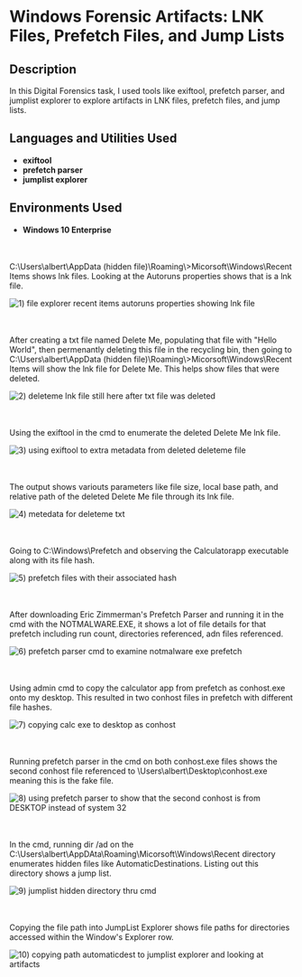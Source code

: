 # Windows Forensic Artifacts: LNK Files, Prefetch Files, and Jump Lists

<h2>Description</h2>
In this Digital Forensics task, I used tools like exiftool, prefetch parser, and jumplist explorer to explore artifacts in LNK files, prefetch files, and jump lists. 

<h2>Languages and Utilities Used</h2>

- <b>exiftool</b>
- <b>prefetch parser</b>
- <b>jumplist explorer</b>

<h2>Environments Used </h2>

- <b>Windows 10 Enterprise</b> 

<br />
<br />
C:\Users\albert\AppData (hidden file)\Roaming\>Micorsoft\Windows\Recent Items shows lnk files. Looking at the Autoruns properties shows that is a lnk file. 

![1) file explorer  recent items autoruns properties showing lnk file](https://github.com/user-attachments/assets/2b952c5b-1f55-4f9d-bb3b-4cc9dd19df40)

<br />
<br />
After creating a txt file named Delete Me, populating that file with "Hello World", then permenantly deleting this file in the recycling bin, then going to C:\Users\albert\AppData (hidden file)\Roaming\>Micorsoft\Windows\Recent Items will show the lnk file for Delete Me. This helps show files that were deleted. 

![2) deleteme lnk file still here after txt file was deleted](https://github.com/user-attachments/assets/0bf38a9a-cf08-4b41-91c3-c27a03dc919f)

<br />
<br />  
Using the exiftool in the cmd to enumerate the deleted Delete Me lnk file. 

![3) using exiftool to extra metadata from deleted deleteme file](https://github.com/user-attachments/assets/fa8df59a-0cac-4da2-99fc-68a8b2d7440a)

<br />
<br />
The output shows variouts parameters like file size, local base path, and relative path of the deleted Delete Me file through its lnk file. 

![4) metedata for deleteme txt](https://github.com/user-attachments/assets/521da08c-2655-4c66-a2ed-0ffd641b547e)

<br />
<br />
Going to C:\Windows\Prefetch and observing the Calculatorapp executable along with its file hash. 

![5) prefetch files with their associated hash](https://github.com/user-attachments/assets/6903a4ad-d8c9-45d5-a0e2-be530dc9ce8a)

<br />
<br />
After downloading Eric Zimmerman's Prefetch Parser and running it in the cmd with the NOTMALWARE.EXE, it shows a lot of file details for that prefetch including run count, directories referenced, adn files referenced. 

![6) prefetch parser cmd to examine notmalware exe prefetch](https://github.com/user-attachments/assets/5e92989e-06f4-4a9b-8510-0acd835bdd43)

<br />
<br />
Using admin cmd to copy the calculator app from prefetch as conhost.exe onto my desktop. This resulted in two conhost files in prefetch with different file hashes. 

![7) copying calc exe to desktop as conhost](https://github.com/user-attachments/assets/ca91de20-a0c5-4510-8715-0cb39ec9dab9)

<br />
<br />  
Running prefetch parser in the cmd on both conhost.exe files shows the second conhost file referenced to \Users\albert\Desktop\conhost.exe meaning this is the fake file. 

![8) using prefetch parser to show that the second conhost is from DESKTOP instead of system 32](https://github.com/user-attachments/assets/fa2eba37-2e41-4f21-9760-71097c3711a2)

<br />
<br />
In the cmd, running dir /ad on the C:\Users\albert\AppDAta\Roaming\Micorsoft\Windows\Recent directory enumerates hidden files like AutomaticDestinations. Listing out this directory shows a jump list. 

![9) jumplist hidden directory thru cmd](https://github.com/user-attachments/assets/c626db7f-41a0-4273-8b9e-9c2ea2268184)

<br />
<br />
Copying the file path into JumpList Explorer shows file paths for directories accessed within the Window's Explorer row. 

![10) copying path automaticdest to jumplist explorer and looking at artifacts](https://github.com/user-attachments/assets/6eda855a-9dab-4761-af59-8fb626a409e1)

<br />
<br />
